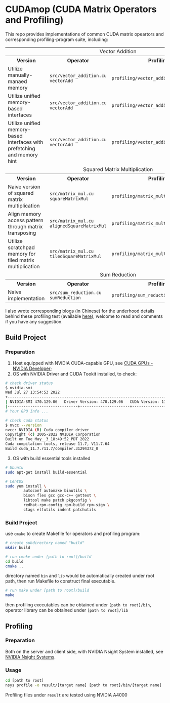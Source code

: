 # CUDAmop (CUDA Matrix Operators and Profiling)

This repo provides implementations of common CUDA matrix opeartors and corresponding profiling-program suite, including:

<table>
    <tr>
        <td align="center" colspan="4">Vector Addition</td>
    </tr>
    <tr>
        <th align="center">Version</th>
        <th align="center">Operator</th>
        <th align="center">Profiling Program</th>
    </tr>
    <tr>
        <td>Utilize manually-manaed memory</td>
        <td>
            <code>src/vector_addition.cu</code>
            <br><code>vectorAdd</code>
        </td>
        <td><code>profiling/vector_addition/basic.cu</code></td>
    </tr>
    <tr>
        <td>Utilize unified memory-based interfaces</td>
        <td>
            <code>src/vector_addition.cu</code>
            <br><code>vectorAdd</code>
        </td>
        <td><code>profiling/vector_addition/unified.cu</code></td>
    </tr>
    <tr>
        <td>Utilize unified memory-based interfaces with prefetching and memory hint</td>
        <td>
            <code>src/vector_addition.cu</code>
            <br><code>vectorAdd</code>
        </td>
        <td><code>profiling/vector_addition/unified_prefetch.cu</code></td>
    </tr>
    <tr>
        <td align="center" colspan="4">Squared Matrix Multiplication</td>
    </tr>
    <tr>
        <th align="center">Version</th>
        <th align="center">Operator</th>
        <th align="center">Profiling Program</th>
    </tr>
    <tr>
        <td>Naive version of squared matrix multiplication</td>
        <td>
            <code>src/matrix_mul.cu</code>
            <br><code>squareMatrixMul</code>
        </td>
        <td><code>profiling/matrix_multiplication/basic.cu</code></td>
    </tr>
    <tr>
        <td>Align memory access pattern through matrix transposing</td>
        <td>
            <code>src/matrix_mul.cu</code>
            <br><code>alignedSquareMatrixMul</code>
        </td>
        <td><code>profiling/matrix_multiplication/aligned.cu</code></td>
    </tr>
    <tr>
        <td>Utilize scratchpad memory for tiled matrix multiplication</td>
        <td>
            <code>src/matrix_mul.cu</code>
            <br><code>tiledSquareMatrixMul</code>
        </td>
        <td><code>profiling/matrix_multiplication/tiled.cu</code></td>
    </tr>
    <tr>
        <td align="center" colspan="4">Sum Reduction</td>
    </tr>
    <tr>
        <th align="center">Version</th>
        <th align="center">Operator</th>
        <th align="center">Profiling Program</th>
    </tr>
    <tr>
        <td>Naive implementation</td>
        <td>
            <code>src/sum_reduction.cu</code>
            <br><code>sumReduction</code>
        </td>
        <td><code>profiling/sum_reduction/basic.cu</code></td>
    </tr>
</table>

I also wrote corresponding blogs (in Chinese) for the underhood details behind these profiling test (available [here](https://zobinhuang.github.io/sec_learning/Tech_OS_And_Linux_Kernel/index.html#cuda)), welcome to read and comments if you have any suggestion.

## Build Project

### Preparation
1. Host equipped with NVIDIA CUDA-capable GPU, see [CUDA GPUs - NVIDIA Developer](https://developer.nvidia.com/cuda-gpus);
2. OS with NVIDIA Driver and CUDA Tookit installed, to check:

```bash
# check driver status
$ nvidia-smi
Wed Jul 27 13:54:53 2022       
+-----------------------------------------------------------------------------+
| NVIDIA-SMI 470.129.06   Driver Version: 470.129.06   CUDA Version: 11.4     |
|-------------------------------+----------------------+----------------------+
# Your GPU Info ...

# check cuda status
$ nvcc --version
nvcc: NVIDIA (R) Cuda compiler driver
Copyright (c) 2005-2022 NVIDIA Corporation
Built on Tue_May__3_18:49:52_PDT_2022
Cuda compilation tools, release 11.7, V11.7.64
Build cuda_11.7.r11.7/compiler.31294372_0
```

3. OS with build essential tools installed

```bash
# Ubuntu
sudo apt-get install build-essential

# CentOS
sudo yum install \
        autoconf automake binutils \
        bison flex gcc gcc-c++ gettext \
        libtool make patch pkgconfig \
        redhat-rpm-config rpm-build rpm-sign \
        ctags elfutils indent patchutils 
```

### Build Project

use `cmake` to create Makefile for operators and profiling program:

```bash
# create subdirectory named "build"
mkdir build

# run cmake under [path to root]/build
cd build
cmake ..
```

directory named `bin` and `lib` would be automatically created under root path, then run Makefile to construct final executable.

```bash
# run make under [path to root]/build
make
```

then profiling executables can be obtained under `[path to root]/bin`, operator library can be obtained under `[path to root]/lib`

## Profiling

### Preparation
Both on the server and client side, with NVIDIA Nsight System installed, see [NVIDIA Nsight Systems](https://developer.nvidia.com/nsight-systems).

### Usage

```bash
cd [path to root]
nsys profile -o result/[target name] [path to root]/bin/[target name]
```

Profiling files under `result` are tested using NVIDIA A4000